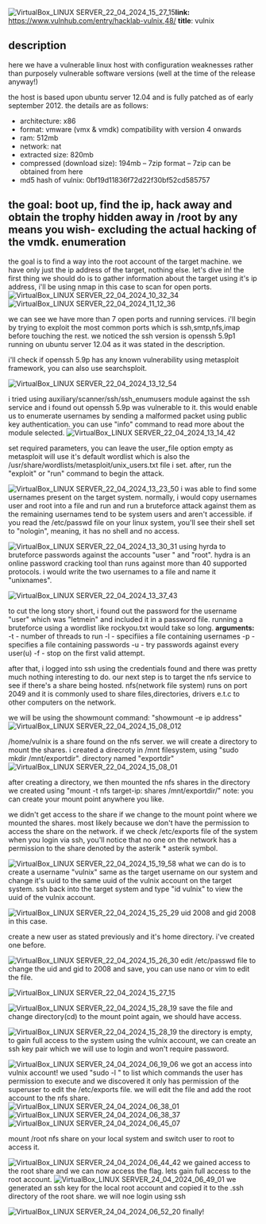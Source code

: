 ![VirtualBox_LINUX SERVER_22_04_2024_15_27_15](https://github.com/user-attachments/assets/7a682568-5d2f-45f6-ad0c-fe6371429a5a)**link:** https://www.vulnhub.com/entry/hacklab-vulnix,48/
**title**: vulnix


description
--
here we have a vulnerable linux host with configuration weaknesses rather than purposely vulnerable software versions (well at the time of the release anyway!)

the host is based upon ubuntu server 12.04 and is fully patched as of early september 2012. the details are as follows:

- architecture: x86
- format: vmware (vmx & vmdk) compatibility with version 4 onwards
- ram: 512mb
- network: nat
- extracted size: 820mb
- compressed (download size): 194mb – 7zip format – 7zip can be obtained from here
- md5 hash of vulnix: 0bf19d11836f72d22f30bf52cd585757

the goal: boot up, find the ip, hack away and obtain the trophy hidden away in /root by any means you wish- excluding the actual hacking of the vmdk.
enumeration
--
the goal is to find a way into the root account of the target machine. we have only just the ip address of the target, nothing else. let's dive in!
the first thing we should do is to gather information about the target using it's ip address, i'll be using nmap in this case to scan for open ports.
![VirtualBox_LINUX SERVER_22_04_2024_10_32_34](https://github.com/user-attachments/assets/09384f37-dc18-48b7-8f49-01dadad65613)
![VirtualBox_LINUX SERVER_22_04_2024_11_12_36](https://github.com/user-attachments/assets/14cf1b70-c1e6-458f-87eb-a48f0cf9f2e5)

we can see we have more than 7 open ports and running services. i'll begin by trying to exploit the most common ports which is ssh,smtp,nfs,imap before touching the rest. we noticed the ssh version is openssh 5.9p1 running on ubuntu server 12.04 as it was stated in the description.

i'll check if openssh 5.9p has any known vulnerability using metasploit framework, you can also use searchsploit. 

![VirtualBox_LINUX SERVER_22_04_2024_13_12_54](https://github.com/user-attachments/assets/ed8f2898-61f0-4b51-89ef-42e591f360eb)

i tried using auxiliary/scanner/ssh/ssh_enumusers module against the ssh service and i found out openssh 5.9p was vulnerable to it. this would enable us to enumerate usernames by sending a malformed packet using public key authentication. you can use "info" command to read more about the module selected. 
![VirtualBox_LINUX SERVER_22_04_2024_13_14_42](https://github.com/user-attachments/assets/6ea5efad-7721-4db8-b8aa-c9f45636dcbc)

set required parameters, you can leave the user_file option empty as metasploit will use it's default wordlist which is also the /usr/share/wordlists/metasploit/unix_users.txt file i set. after, run the "exploit" or "run" command to begin the attack.

![VirtualBox_LINUX SERVER_22_04_2024_13_23_50](https://github.com/user-attachments/assets/e3c4163b-26ad-4a5b-bb38-394be77ab984)
i was able to find some usernames present on the target system. normally, i would copy usernames  user and root into a file and run and run a bruteforce attack against them as the remaining usernames tend to be system users and aren't accessible. if you read the /etc/passwd file on your linux system, you'll see their shell set to "nologin", meaning, it has no shell and no access.

![VirtualBox_LINUX SERVER_22_04_2024_13_30_31](https://github.com/user-attachments/assets/7070d8ff-09e8-451d-8588-c1354da2002f)
using hyrda to bruteforce passwords against the accounts "user " and "root". hydra is an online password cracking tool than runs against more than 40 supported protocols. i would write the two usernames to a file and name it "unixnames". 

![VirtualBox_LINUX SERVER_22_04_2024_13_37_43](https://github.com/user-attachments/assets/e90c1141-9b0f-4c07-bfce-5a199a149f4e)

to cut the long story short, i found out the password for the username "user" which was "letmein" and included it in a password file. running a bruteforce using a wordlist like rockyou.txt would take so long.
**arguments:**
-t - number of threads to run
-l - specifiies a file containing usernames
-p -  specifies a file containing passwords
-u - try passwords against every user(u)
-f -  stop on the first valid attempt.

after that, i logged into ssh using the credentials found and there was pretty much nothing interesting to do.
our next step is to target the nfs service to see if there's a share being hosted. nfs(network file system) runs on port 2049 and it is commonly used to share files,directories, drivers e.t.c to other computers on the network.

 we will be using the showmount command: "showmount -e ip address"
![VirtualBox_LINUX SERVER_22_04_2024_15_08_012](https://github.com/user-attachments/assets/40205725-d9b2-4883-a4e9-702de9c864b9)

/home/vulnix is a share found on the nfs server. we will create a directory to mount the shares. i created a direcroty in /mnt filesystem, using "sudo mkdir /mnt/exportdir".   directory named "exportdir"
![VirtualBox_LINUX SERVER_22_04_2024_15_08_01](https://github.com/user-attachments/assets/45e7948d-d3d5-4629-8fae-fb792c1c03d1)

after creating a directory, we then mounted the nfs shares in the directory we created using "mount -t nfs target-ip: shares /mnt/exportdir/"
note: you can create your mount point anywhere you like.

we didn't get access to the share if we change to the mount point where we mounted the shares. most likely because we don't have the permission to access the share on the network.  if we check /etc/exports file of the system when you login via ssh, you'll notice that no one on the network has a permission to the share denoted by the asterik * asterik symbol.

![VirtualBox_LINUX SERVER_22_04_2024_15_19_58](https://github.com/user-attachments/assets/82024202-6407-4078-b143-5540acdccbf8)
what we can do is to create a username "vulnix" same as the target username on our system and change it's uuid to the same uuid of the vulnix account on the target system.  ssh back into the target system and type "id vulnix" to view the uuid of the vulnix account.

![VirtualBox_LINUX SERVER_22_04_2024_15_25_29](https://github.com/user-attachments/assets/78f4951b-4ff1-4167-8177-1be58f9adba2)
uid 2008 and gid 2008 in this case. 

create a new user as stated previously and it's home directory. i've created one before.

![VirtualBox_LINUX SERVER_22_04_2024_15_26_30](https://github.com/user-attachments/assets/6bbc5172-020a-4af5-9658-82a3213ecf95)
edit /etc/passwd file to change the uid and gid to 2008 and save, you can use nano or vim to edit the file.

![VirtualBox_LINUX SERVER_22_04_2024_15_27_15](https://github.com/user-attachments/assets/ca682bf4-f484-47de-85c6-4b42e1e6dc63)

![VirtualBox_LINUX SERVER_22_04_2024_15_28_19](https://github.com/user-attachments/assets/87229446-5785-4ee2-8542-10f88eb50b1a)
save the file and change directory(cd) to the mount point again, we should have access.

![VirtualBox_LINUX SERVER_22_04_2024_15_28_19](https://github.com/user-attachments/assets/3573b2e1-791c-4248-af81-1d5cbfcceb7c)
the directory is empty, to gain full access to the system using the vulnix account, we can create an ssh key pair which we will use to login and won't require password.

![VirtualBox_LINUX SERVER_24_04_2024_06_19_06](https://github.com/user-attachments/assets/cecfcd76-ec1a-4f09-ab4f-0b64a46f8ff3)
we got an access into vulnix account!
we used "sudo -l " to list which commands the user has permission to execute and we discovered it only has permission of the superuser to edit the /etc/exports file. we will edit the file and add the root account to the nfs share.
![VirtualBox_LINUX SERVER_24_04_2024_06_38_01](https://github.com/user-attachments/assets/88928de5-cc0e-4cc3-82ad-4882f5f90dd7)
![VirtualBox_LINUX SERVER_24_04_2024_06_38_37](https://github.com/user-attachments/assets/89287073-28b4-4304-b899-b273636afca3)
![VirtualBox_LINUX SERVER_24_04_2024_06_45_07](https://github.com/user-attachments/assets/45ea6d7a-194c-42f5-8819-171e5b2be793)

mount /root nfs share on your local system and switch user to root to access it.

![VirtualBox_LINUX SERVER_24_04_2024_06_44_42](https://github.com/user-attachments/assets/9142860b-cb78-48e0-a9b4-0fbb2a04f775)
we gained access to the root share and we can now access the flag. lets gain full access to the root account.
![VirtualBox_LINUX SERVER_24_04_2024_06_49_01](https://github.com/user-attachments/assets/51c23a51-f3b4-4835-8d32-5ec1e5c3cbb1)
we generated an ssh key for the local root account and copied it to the .ssh directory of the root share.
we will noe login using ssh

![VirtualBox_LINUX SERVER_24_04_2024_06_52_20](https://github.com/user-attachments/assets/0fd29d50-9cca-4fe0-aaa3-fe5e26f93330)
finally!
